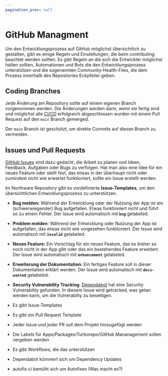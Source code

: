 ```yaml
---
pagination_prev: null
---
```


# GitHub Managment

Um den Entwicklungsprozess auf GitHub möglichst übersichtlich zu gestalten, gibt es einige Regeln und Einstellungen, die beim contributing beachtet werden sollten.
Es gibt Regeln an die sich die Entwickler möglichst halten sollten, Automationen und Bots die den Entwicklungsprozess unterstützen und die sogenannten Community-Health-Files, die dem Prozess innerhalb des Repositories Eckpfeiler geben.

## Coding Branches

Jede Änderung am Repository sollte auf einem eigenen Branch vorgenommen werden. Die Änderungen werden dann, wenn sie fertig sind und möglichst alle [CI/CD](./Workflows#cicd) erfolgreich abgeschlossen wurden mit einem Pull Request auf den `main` Branch gemerged.

Der `main` Branch ist geschützt, um direkte Commits auf diesen Branch zu vermeiden.

## Issues und Pull Requests

[GitHub Issues](https://docs.github.com/de/issues) sind dazu gedacht, die Arbeit zu planen und Ideen, Feedback, Aufgaben oder Bugs zu verfolgen. Hat man also eine Idee für ein neues Feature oder stellt fest, das etwas in der überhaupt nicht oder zumindest nicht wie erwartet funktioniert, sollte ein Issue erstellt werden.

Im Northware Repository gibt es vordefinierte **Issue-Templates**, um den übersichtlichen Entwicklungsprozess zu unterstützen.

- **Bug melden:** Während der Entwicklung oder der Nutzung der App ist ein (schwerwiegender) Bug aufgefallen. Etwas funktioniert nicht und führt so zu einem Fehler. Der Issue wird automatisch mit **`bug`** gelabeled.
- **Problem melden**: Während der Entwicklung oder Nutzung der App ist aufgefallen, das etwas nicht wie vorgesehen funktioniert. Der Issue wird automatisch mit **`invalid`** gelabeled.
- **Neues Feature:** Ein Vorschlag für ein neues Feature, das es bisher so noch nicht in der App gibt oder das ein bestehendes Feature erweitert. Der Issue wird automatisch mit **`enhancement`** gelabeled.
- **Erweiterung der Dokumentation:** Ein fertiges Feature soll in dieser Dokumentation erklärt werden. Der Issue wird automatisch mit **`docs-wanted`** gelabeled.
- **Security Vulnerability Tracking**: [Dependabot](./Dependabot) hat eine Security Vulnerability gefunden. In diesem Issue wird getracked, was getan werden kann, um die Vulnerabilty zu beseitigen.

- Es gibt Issue-Templates
- Es gibt ein Pull Request Template
- Jeder Issue und jeder PR soll dem Projekt hinzugefügt werden
- Die Labels für Apps/Packages/Turborepo/GitHub Mananagement sollen vergeben werden
- Es gibt Workflows, die das unterstützen
- Dependabot kümmert sich um Dependency Updates
- autofix.ci bemüht sich um Autofixes (Was macht es?)
